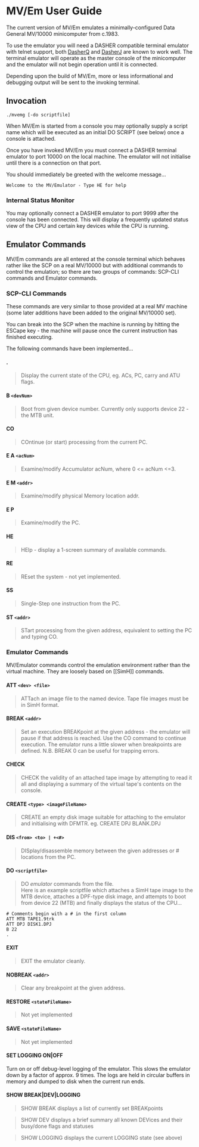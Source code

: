 # MV/Em User Guide #

The current version of MV/Em emulates a minimally-configured Data General MV/10000 minicomputer from c.1983.

To use the emulator you will need a DASHER compatible terminal emulator with telnet support, 
both [DasherQ](https://github.com/SMerrony/DasherQ) and [DasherJ](https://github.com/SMerrony/DasherJ) are 
known to work well.
The terminal emulator will operate as the master console of the minicomputer and the emulator will not begin 
operation until it is connected.

Depending upon the build of MV/Em, more or less informational and debugging output will be sent to the 
invoking terminal.

## Invocation ##

  `./mvemg [-do scriptfile]`

When MV/Em is started from a console you may optionally supply a script name which will be executed as an 
initial DO SCRIPT (see below) once a console is attached.

Once you have invoked MV/Em you must connect a DASHER terminal emulator to port 10000 on the local machine.
The emulator will not initialise until there is a connection on that port.

You should immediately be greeted with the welcome message...

  `Welcome to the MV/Emulator - Type HE for help`

	
### Internal Status Monitor ###
You may optionally connect a DASHER emulator to port 9999 after the console has been connected.  This will display a frequently updated status view of the CPU and certain key devices while the CPU is running.

## Emulator Commands ##
MV/Em commands are all entered at the console terminal which behaves rather like the SCP on a real MV/10000 but 
with additional commands to control the emulation; so there are two groups of commands: SCP-CLI commands and Emulator 
commands.

### SCP-CLI Commands ###
These commands are very similar to those provided at a real MV machine (some later additions have been added to 
the original MV/10000 set).

You can break into the SCP when the machine is running by hitting the ESCape key - the machine will pause once 
the current instruction has finished executing.

The following commands have been implemented...

#### . ####
> Display the current state of the CPU, eg. ACs, PC, carry and ATU flags.

#### B `<devNum>` ####
> Boot from given device number.  Currently only supports device 22 - the MTB unit.

#### CO ####
> COntinue (or start) processing from the current PC.

#### E A `<acNum>` ####
> Examine/modify Accumulator acNum, where 0 <= acNum <=3.

#### E M `<addr>` ####
> Examine/modify physical Memory location addr.

#### E P ####
> Examine/modify the PC.

#### HE ####
> HElp - display a 1-screen summary of available commands.

#### RE ####
> REset the system - not yet implemented.

#### SS ####
> Single-Step one instruction from the PC.

#### ST `<addr>`
> STart processing from the given address, equivalent to setting the PC and typing CO.

### Emulator Commands ###
MV/Emulator commands control the emulation environment rather than the virtual machine.  They are loosely based on [[SimH]] commands.

#### ATT `<dev> <file>` ####
> ATTach an image file to the named device.  Tape file images must be in SimH format.  

#### BREAK `<addr>` ####
> Set an execution BREAKpoint at the given address - the emulator will pause if that address is reached.  Use the CO command to continue execution.  The emulator runs a little slower when breakpoints are defined.  N.B. BREAK 0 can be useful for trapping errors.

#### CHECK ####
> CHECK the validity of an attached tape image by attempting to read it all and displaying a summary of the virtual tape's contents on the console.

#### CREATE `<type> <imageFileName>` ####
> CREATE an empty disk image suitable for attaching to the emulator and initialising with DFMTR.  eg. CREATE DPJ BLANK.DPJ

#### DIS `<from> <to> | +<#>` ####
> DISplay/disassemble memory between the given addresses or # locations from the PC.

#### DO `<scriptfile>` ####
> DO *emulator* commands from the file.  
> Here is an example scriptfile which attaches a SimH tape image to the MTB device,  attaches a DPF-type disk image, and
attempts to boot from device 22 (MTB) and finally displays the status of the CPU...

    # Comments begin with a # in the first column
    ATT MTB TAPE1.9trk
	ATT DPJ DISK1.DPJ
    B 22
    .
  
#### EXIT ####
> EXIT the emulator cleanly.

#### NOBREAK `<addr>`
> Clear any breakpoint at the given address.

#### RESTORE `<stateFileName>`
> Not yet implemented

#### SAVE `<stateFileName>`
> Not yet implemented

#### SET LOGGING ON|OFF ####
Turn on or off debug-level logging of the emulator.  This slows the emulator down by a factor of approx. 9 times.  The logs are held in circular buffers in memory and dumped to disk when the current run ends.

#### SHOW BREAK|DEV|LOGGING ####
> SHOW BREAK displays a list of currently set BREAKpoints

> SHOW DEV displays a brief summary all known DEVices and their busy/done flags and statuses

> SHOW LOGGING displays the current LOGGING state (see above)

